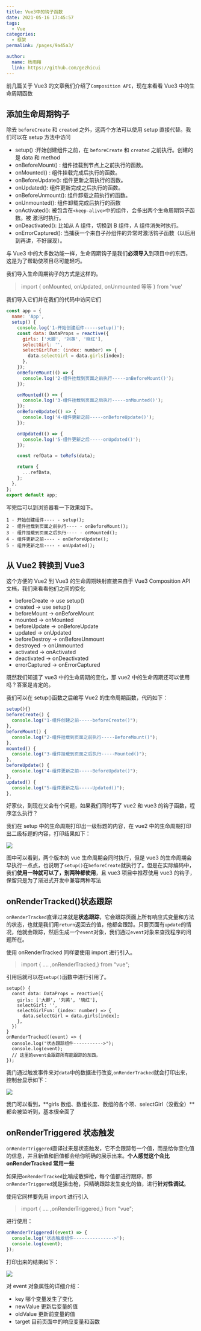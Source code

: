 ```yaml
---
title: Vue3中的钩子函数
date: 2021-05-16 17:45:57
tags:
  - Vue
categories:
  - 框架
permalink: /pages/9a45a3/

author:
  name: 杨雨翔
  link: https://github.com/gezhicui
---
```


前几篇关于 Vue3 的文章我们介绍了`Composition API`，现在来看看 Vue3 中的生命周期函数

## 添加生命周期钩子

除去 `beforeCreate` 和 `created` 之外，这两个方法可以使用 setup 直接代替。我们可以在 setup 方法中访问

- setup() :开始创建组件之前，在 `beforeCreate` 和 `created` 之前执行。创建的是 data 和 method
- onBeforeMount() : 组件挂载到节点上之前执行的函数。
- onMounted() : 组件挂载完成后执行的函数。
- onBeforeUpdate(): 组件更新之前执行的函数。
- onUpdated(): 组件更新完成之后执行的函数。
- onBeforeUnmount(): 组件卸载之前执行的函数。
- onUnmounted(): 组件卸载完成后执行的函数
- onActivated(): 被包含在`<keep-alive>`中的组件，会多出两个生命周期钩子函数。被 激活时执行。
- onDeactivated(): 比如从 A 组件，切换到 B 组件，A 组件消失时执行。
- onErrorCaptured(): 当捕获一个来自子孙组件的异常时激活钩子函数（以后用到再讲，不好展现）。

与 Vue3 中的大多数功能一样，生命周期钩子是我们**必须导入**到项目中的东西，这是为了帮助使项目尽可能轻巧。

我们导入生命周期钩子的方式是这样的。

> import { onMounted, onUpdated, onUnmounted 等等 } from 'vue'

我们导入它们并在我们的代码中访问它们

```js
const app = {
  name: 'App',
  setup() {
    console.log('1-开始创建组件-----setup()');
    const data: DataProps = reactive({
      girls: ['大脚', '刘英', '晓红'],
      selectGirl: '',
      selectGirlFun: (index: number) => {
        data.selectGirl = data.girls[index];
      },
    });
    onBeforeMount(() => {
      console.log('2-组件挂载到页面之前执行-----onBeforeMount()');
    });

    onMounted(() => {
      console.log('3-组件挂载到页面之后执行-----onMounted()');
    });
    onBeforeUpdate(() => {
      console.log('4-组件更新之前-----onBeforeUpdate()');
    });

    onUpdated(() => {
      console.log('5-组件更新之后-----onUpdated()');
    });

    const refData = toRefs(data);

    return {
      ...refData,
    };
  },
};
export default app;
```

写完后可以到浏览器看一下效果如下。

```
1 - 开始创建组件---- - setup();
2 - 组件挂载到页面之前执行---- - onBeforeMount();
3 - 组件挂载到页面之后执行---- - onMounted();
4 - 组件更新之前---- - onBeforeUpdate();
5 - 组件更新之后---- - onUpdated();
```

## 从 Vue2 转换到 Vue3

这个方便的 Vue2 到 Vue3 的生命周期映射直接来自于 Vue3 Composition API 文档，我们来看看他们之间的变化

- beforeCreate -> use setup()
- created -> use setup()
- beforeMount -> onBeforeMount
- mounted -> onMounted
- beforeUpdate -> onBeforeUpdate
- updated -> onUpdated
- beforeDestroy -> onBeforeUnmount
- destroyed -> onUnmounted
- activated -> onActivated
- deactivated -> onDeactivated
- errorCaptured -> onErrorCaptured

既然我们知道了 vue3 中的生命周期的变化，那 vue2 中的生命周期还可以使用吗？答案是肯定的。

我们可以在 setup()函数之后编写 Vue2 的生命周期函数，代码如下：

```js
setup(){}
beforeCreate() {
  console.log("1-组件创建之前-----beforeCreate()");
},
beforeMount() {
  console.log("2-组件挂载到页面之前执行-----BeforeMount()");
},
mounted() {
  console.log("3-组件挂载到页面之后执行-----Mounted()");
},
beforeUpdate() {
  console.log("4-组件更新之前-----BeforeUpdate()");
},
updated() {
  console.log("5-组件更新之后-----Updated()");
},
```

好家伙，到现在又会有个问题，如果我们同时写了 vue2 和 vue3 的钩子函数，程序怎么执行？

我们在 setup 中的生命周期打印出一级标题的内容，在 vue2 中的生命周期打印出二级标题的内容，打印结果如下：

![](https://yangblogimg.oss-cn-hangzhou.aliyuncs.com/blogImg/vue3生命周期.png)

图中可以看到，两个版本的 vue 生命周期会同时执行，但是 vue3 的生命周期会早执行一点点，也说明了`setup()`在`beforeCreate`就执行了。但是在实际编码中，我们**使用一种就可以了，别两种都使用**，且 vue3 项目中推荐使用 vue3 的钩子，保留只是为了渐进式开发中兼容两种写法

## onRenderTracked()状态跟踪

`onRenderTracked`直译过来就是**状态跟踪**，它会跟踪页面上所有响应式变量和方法的状态，也就是我们用`return`返回去的值，他都会跟踪。只要页面有`update`的情况，他就会跟踪，然后生成一个`event`对象，我们通过`event`对象来查找程序的问题所在。

使用 onRenderTracked 同样要使用 import 进行引入。

> import { .... ,onRenderTracked,} from "vue";

引用后就可以在`setup()`函数中进行引用了。

```JS
setup() {
  const data: DataProps = reactive({
    girls: ['大脚', '刘英', '晓红'],
    selectGirl: '',
    selectGirlFun: (index: number) => {
      data.selectGirl = data.girls[index];
    },
  })
}
onRenderTracked((event) => {
  console.log("状态跟踪组件----------->");
  console.log(event);
  // 这里的event会跟踪所有能跟踪的东西，
});
```

我门通过触发事件来对`data`中的数据进行改变,`onRenderTracked`就会打印出来，控制台显示如下：

![](https://yangblogimg.oss-cn-hangzhou.aliyuncs.com/blogImg/onRenderTracked.png)

我门可以看到，**girls 数组、数组长度、数组的各个项、selectGirl（没截全）**都会被监听到，基本很全面了

## onRenderTriggered 状态触发

`onRenderTriggered`直译过来是状态触发，它不会跟踪每一个值，而是给你变化值的信息，并且新值和旧值都会给你明确的展示出来。**个人感觉这个会比 onRenderTracked 常用一些**

如果把`onRenderTracked`比喻成散弹枪，每个值都进行跟踪，那`onRenderTriggered`就是狙击枪，只精确跟踪发生变化的值，进行**针对性调试**。

使用它同样要先用 import 进行引入

> import { .... ,onRenderTriggered,} from "vue";

进行使用：

```js
onRenderTriggered((event) => {
  console.log('状态触发组件--------------->');
  console.log(event);
});
```

打印出来的结果如下：

![](https://yangblogimg.oss-cn-hangzhou.aliyuncs.com/blogImg/onRenderTriggered.png)

对 event 对象属性的详细介绍：

- key 哪个变量发生了变化
- newValue 更新后变量的值
- oldValue 更新前变量的值
- target 目前页面中的响应变量和函数

